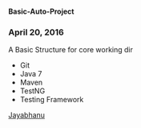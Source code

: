 #### Basic-Auto-Project

### April 20, 2016

A Basic Structure for core working dir

* Git
* Java 7
* Maven
* TestNG
* Testing Framework

[Jayabhanu](http://salceforce.com)
